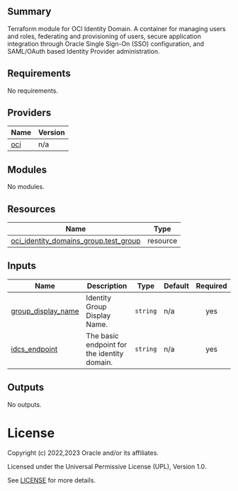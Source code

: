 ## Summary
Terraform module for OCI Identity Domain.
A container for managing users and roles, federating and provisioning
of users, secure application integration through Oracle Single Sign-On (SSO)
configuration, and SAML/OAuth based Identity Provider administration.

<!-- BEGIN_TF_DOCS -->
## Requirements

No requirements.

## Providers

| Name | Version |
|------|---------|
| <a name="provider_oci"></a> [oci](#provider\_oci) | n/a |

## Modules

No modules.

## Resources

| Name | Type |
|------|------|
| [oci_identity_domains_group.test_group](https://registry.terraform.io/providers/oracle/oci/latest/docs/resources/identity_domains_group) | resource |

## Inputs

| Name | Description | Type | Default | Required |
|------|-------------|------|---------|:--------:|
| <a name="input_group_display_name"></a> [group\_display\_name](#input\_group\_display\_name) | Identity Group Display Name. | `string` | n/a | yes |
| <a name="input_idcs_endpoint"></a> [idcs\_endpoint](#input\_idcs\_endpoint) | The basic endpoint for the identity domain. | `string` | n/a | yes |

## Outputs

No outputs.
<!-- END_TF_DOCS -->    

# License

Copyright (c) 2022,2023 Oracle and/or its affiliates.

Licensed under the Universal Permissive License (UPL), Version 1.0.

See [LICENSE](./LICENSE) for more details.